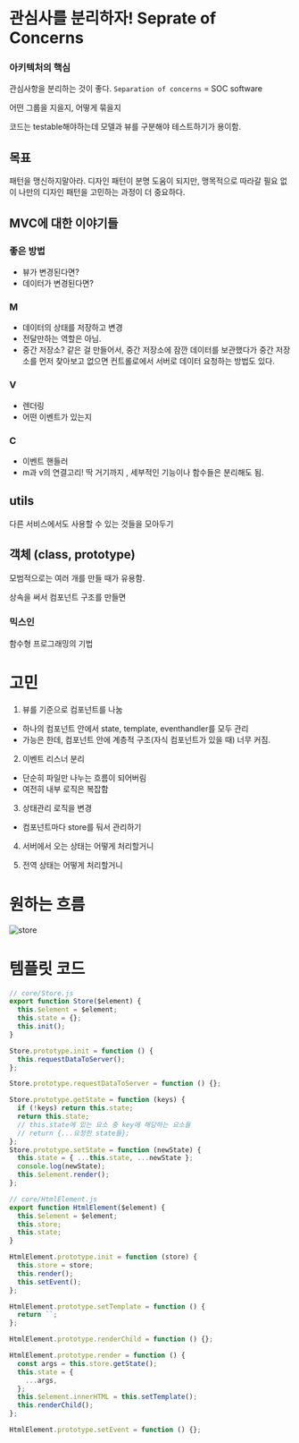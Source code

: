 # 관심사를 분리하자! Seprate of Concerns

### 아키텍처의 핵심

관심사항을 분리하는 것이 좋다. `Separation of concerns` = SOC software

어떤 그룹을 지을지, 어떻게 묶을지

코드는 testable해야하는데 모델과 뷰를 구분해야 테스트하기가 용이함.

## 목표

패턴을 맹신하지말아라. 디자인 패턴이 분명 도움이 되지만, 맹목적으로 따라갈 필요 없이 나만의 디자인 패턴을 고민하는 과정이 더 중요하다.

## MVC에 대한 이야기들

### 좋은 방법

- 뷰가 변경된다면?
- 데이터가 변경된다면?

### M

- 데이터의 상태를 저장하고 변경
- 전달만하는 역할은 아님.
- 중간 저장소? 같은 걸 만들어서, 중간 저장소에 잠깐 데이터를 보관했다가 중간 저장소를 먼저 찾아보고 없으면 컨트롤로에서 서버로 데이터 요청하는 방법도 있다.

### V

- 렌더링
- 어떤 이벤트가 있는지

### C

- 이벤트 핸들러
- m과 v의 연결고리! 딱 거기까지 , 세부적인 기능이나 함수들은 분리해도 됨.

## utils

다른 서비스에서도 사용할 수 있는 것들을 모아두기

## 객체 (class, prototype)

모범적으로는 여러 개를 만들 때가 유용함.

상속을 써서 컴포넌트 구조를 만들면

### 믹스인

함수형 프로그래밍의 기법

# 고민

1. 뷰를 기준으로 컴포넌트를 나눔

- 하나의 컴포넌트 안에서 state, template, eventhandler를 모두 관리
- 가능은 한데, 컴포넌트 안에 계층적 구조(자식 컴포넌트가 있을 때) 너무 커짐.

2. 이벤트 리스너 분리

- 단순히 파일만 나누는 흐름이 되어버림
- 여전히 내부 로직은 복잡함

3. 상태관리 로직을 변경

- 컴포넌트마다 store를 둬서 관리하기

4. 서버에서 오는 상태는 어떻게 처리할거니

5. 전역 상태는 어떻게 처리할거니

# 원하는 흐름

![store](https://user-images.githubusercontent.com/71386219/160060277-f922ff85-81a2-47e4-9b37-973475d0647f.jpg)

# 템플릿 코드

```js
// core/Store.js
export function Store($element) {
  this.$element = $element;
  this.state = {};
  this.init();
}

Store.prototype.init = function () {
  this.requestDataToServer();
};

Store.prototype.requestDataToServer = function () {};

Store.prototype.getState = function (keys) {
  if (!keys) return this.state;
  return this.state;
  // this.state에 있는 요소 중 key에 해당하는 요소들
  // return {...요청한 state들};
};
Store.prototype.setState = function (newState) {
  this.state = { ...this.state, ...newState };
  console.log(newState);
  this.$element.render();
};

// core/HtmlElement.js
export function HtmlElement($element) {
  this.$element = $element;
  this.store;
  this.state;
}

HtmlElement.prototype.init = function (store) {
  this.store = store;
  this.render();
  this.setEvent();
};

HtmlElement.prototype.setTemplate = function () {
  return ``;
};

HtmlElement.prototype.renderChild = function () {};

HtmlElement.prototype.render = function () {
  const args = this.store.getState();
  this.state = {
    ...args,
  };
  this.$element.innerHTML = this.setTemplate();
  this.renderChild();
};

HtmlElement.prototype.setEvent = function () {};
```
